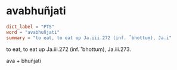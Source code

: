 # avabhuñjati

``` toml
dict_label = "PTS"
word = "avabhuñjati"
summary = "to eat, to eat up Ja.iii.272 (inf. ˚bhottuṃ), Ja.i"
```

to eat, to eat up Ja.iii.272 (inf. ˚bhottuṃ), Ja.iii.273.

ava \+ bhuñjati

